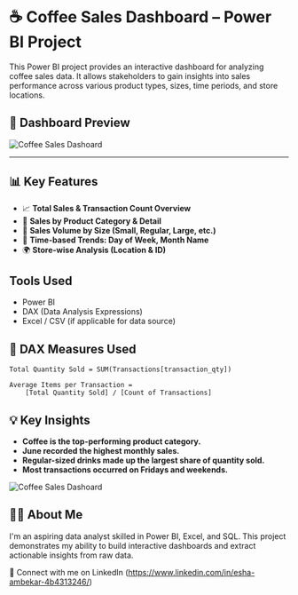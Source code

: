 # ☕ Coffee Sales Dashboard – Power BI Project

This Power BI project provides an interactive dashboard for analyzing coffee sales data. It allows stakeholders to gain insights into sales performance across various product types, sizes, time periods, and store locations.

## 📸 Dashboard Preview

![Coffee Sales Dashoard](https://github.com/user-attachments/assets/0b73c200-aa24-46da-89f6-8668d928d4e2)

---

## 📊 Key Features

- 📈 **Total Sales & Transaction Count Overview**
- 🍵 **Sales by Product Category & Detail**
- 🧊 **Sales Volume by Size (Small, Regular, Large, etc.)**
- 📅 **Time-based Trends: Day of Week, Month Name**
- 🌍 **Store-wise Analysis (Location & ID)**

## Tools Used
- Power BI
- DAX (Data Analysis Expressions)
- Excel / CSV (if applicable for data source)


## 🧠 DAX Measures Used

```DAX
Total Quantity Sold = SUM(Transactions[transaction_qty])

Average Items per Transaction = 
    [Total Quantity Sold] / [Count of Transactions]
```
## 💡 Key Insights
- **Coffee is the top-performing product category.**
- **June recorded the highest monthly sales.**
- **Regular-sized drinks made up the largest share of quantity sold.**
- **Most transactions occurred on Fridays and weekends.** 

![Coffee Sales Dashoard](https://github.com/user-attachments/assets/c548a1cf-9072-43d8-aa4d-06118d8d963a)

## 🙋‍♀️ About Me
I'm an aspiring data analyst skilled in Power BI, Excel, and SQL. This project demonstrates my ability to build interactive dashboards and extract actionable insights from raw data.

🔗 Connect with me on LinkedIn
(https://www.linkedin.com/in/esha-ambekar-4b4313246/)
